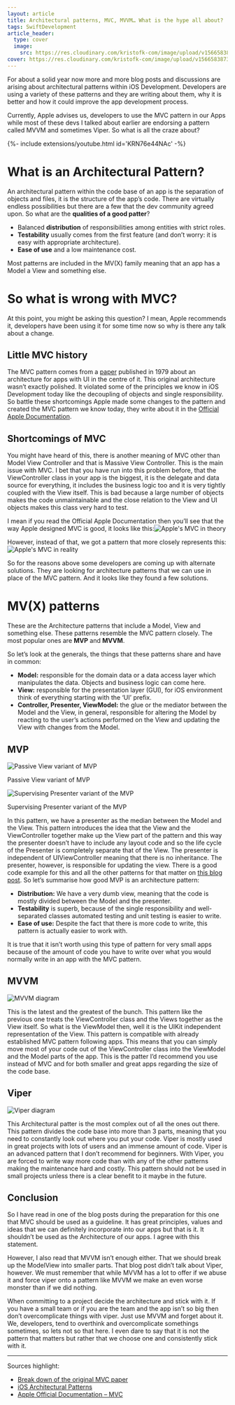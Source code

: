 ```yaml
---
layout: article
title: Architectural patterns, MVC, MVVM… What is the hype all about?
tags: SwiftDevelopment
article_header:
  type: cover
  image:
    src: https://res.cloudinary.com/kristofk-com/image/upload/v1566583873/kristofk-com/posts/2018-02-05-mvc-mvvm-viper/thumbnail-for-mvvm-min.png
cover: https://res.cloudinary.com/kristofk-com/image/upload/v1566583873/kristofk-com/posts/2018-02-05-mvc-mvvm-viper/thumbnail-for-mvvm-min.png
---
```


For about a solid year now more and more blog posts and discussions are arising about architectural patterns within iOS Development. Developers are using a variety of these patterns and they are writing about them, why it is better and how it could improve the app development process.

Currently, Apple advises us, developers to use the MVC pattern in our Apps while most of these devs I talked about earlier are endorsing a pattern called MVVM and sometimes Viper. So what is all the craze about?

<div>{%- include extensions/youtube.html id='KRN76e44NAc' -%}</div>

# What is an Architectural Pattern?

An architectural pattern within the code base of an app is the separation of objects and files, it is the structure of the app’s code. There are virtually endless possibilities but there are a few that the dev community agreed upon. So what are the **qualities of a good patter**?

*   Balanced **distribution** of responsibilities among entities with strict roles.
*   **Testability** usually comes from the first feature (and don’t worry: it is easy with appropriate architecture).
*   **Ease of use** and a low maintenance cost.

Most patterns are included in the MV(X) family meaning that an app has a Model a View and something else.

# So what is wrong with MVC?

At this point, you might be asking this question? I mean, Apple recommends it, developers have been using it for some time now so why is there any talk about a change.

## Little MVC history

The MVC pattern comes from a [paper](http://folk.uio.no/trygver/2007/MVC_Originals.pdf) published in 1979 about an architecture for apps with UI in the centre of it. This original architecture wasn’t exactly polished. It violated some of the principles we know in iOS Development today like the decoupling of objects and single responsibility. So battle these shortcomings Apple made some changes to the pattern and created the MVC pattern we know today, they write about it in the [Official Apple Documentation](https://developer.apple.com/library/content/documentation/General/Conceptual/DevPedia-CocoaCore/MVC.html).

## Shortcomings of MVC

You might have heard of this, there is another meaning of MVC other than Model View Controller and that is Massive View Controller. This is the main issue with MVC. I bet that you have run into this problem before, that the ViewController class in your app is the biggest, it is the delegate and data source for everything, it includes the business logic too and it is very tightly coupled with the View itself. This is bad because a large number of objects makes the code unmaintainable and the close relation to the View and UI objects makes this class very hard to test.

I mean if you read the Official Apple Documentation then you’ll see that the way Apple designed MVC is good, it looks like this:![Apple's MVC in theory](https://res.cloudinary.com/kristofk-com/image/upload/v1566583872/kristofk-com/posts/2018-02-05-mvc-mvvm-viper/apple-mvc-min-300x124.png)

However, instead of that, we got a pattern that more closely represents this:![Apple's MVC in reality](https://res.cloudinary.com/kristofk-com/image/upload/v1566583872/kristofk-com/posts/2018-02-05-mvc-mvvm-viper/apple-mvc-reality-min-300x97.png)

So for the reasons above some developers are coming up with alternate solutions. They are looking for architecture patterns that we can use in place of the MVC pattern. And it looks like they found a few solutions.

# MV(X) patterns

These are the Architecture patterns that include a Model, View and something else. These patterns resemble the MVC pattern closely. The most popular ones are **MVP** and **MVVM**.

So let’s look at the generals, the things that these patterns share and have in common:

*   **Model:** responsible for the domain data or a data access layer which manipulates the data. Objects and business logic can come here.
*   **View:** responsible for the presentation layer (GUI), for iOS environment think of everything starting with the ‘UI’ prefix.
*   **Controller, Presenter, ViewModel:** the glue or the mediator between the Model and the View, in general, responsible for altering the Model by reacting to the user’s actions performed on the View and updating the View with changes from the Model.

## **MVP**

![Passive View variant of MVP](https://res.cloudinary.com/kristofk-com/image/upload/v1566583872/kristofk-com/posts/2018-02-05-mvc-mvvm-viper/Passive-View-variant-of-MVP-min-300x92.png)

Passive View variant of MVP

![Supervising Presenter variant of the MVP](https://res.cloudinary.com/kristofk-com/image/upload/v1566583872/kristofk-com/posts/2018-02-05-mvc-mvvm-viper/Supervising-Presenter-variant-of-the-MVP-min-300x115.png)

Supervising Presenter variant of the MVP

In this pattern, we have a presenter as the median between the Model and the View. This pattern introduces the idea that the View and the ViewController together make up the View part of the pattern and this way the presenter doesn’t have to include any layout code and so the life cycle of the Presenter is completely separate that of the View. The presenter is independent of UIViewController meaning that there is no inheritance. The presenter, however, is responsible for updating the view. There is a good code example for this and all the other patterns for that matter on [this blog post](https://medium.com/ios-os-x-development/ios-architecture-patterns-ecba4c38de52). So let’s summarise how good MVP is an architecture pattern:

*   **Distribution:** We have a very dumb view, meaning that the code is mostly divided between the Model and the presenter.
*   **Testability** is superb, because of the single responsibility and well-separated classes automated testing and unit testing is easier to write.
*   **Ease of use:** Despite the fact that there is more code to write, this pattern is actually easier to work with.

It is true that it isn’t worth using this type of pattern for very small apps because of the amount of code you have to write over what you would normally write in an app with the MVC pattern.

## MVVM

![MVVM diagram](https://res.cloudinary.com/kristofk-com/image/upload/v1566583872/kristofk-com/posts/2018-02-05-mvc-mvvm-viper/mvvm-diagram-min-300x91.png)

This is the latest and the greatest of the bunch. This pattern like the previous one treats the ViewController class and the Views together as the View itself. So what is the ViewModel then, well it is the UIKit independent representation of the View. This pattern is compatible with already established MVC pattern following apps. This means that you can simply move most of your code out of the ViewController class into the ViewModel and the Model parts of the app. This is the patter I’d recommend you use instead of MVC and for both smaller and great apps regarding the size of the code base.

## Viper

![Viper diagram](https://res.cloudinary.com/kristofk-com/image/upload/v1566583873/kristofk-com/posts/2018-02-05-mvc-mvvm-viper/viper-diagram-min-300x133.png)

This Architectural patter is the most complex out of all the ones out there. This pattern divides the code base into more than 3 parts, meaning that you need to constantly look out where you put your code. Viper is mostly used in great projects with lots of users and an immense amount of code. Viper is an advanced pattern that I don’t recommend for beginners. With Viper, you are forced to write way more code than with any of the other patterns making the maintenance hard and costly. This pattern should not be used in small projects unless there is a clear benefit to it maybe in the future.

## Conclusion

So I have read in one of the blog posts during the preparation for this one that MVC should be used as a guideline. It has great principles, values and ideas that we can definitely incorporate into our apps but that is it. It shouldn’t be used as the Architecture of our apps. I agree with this statement.

However, I also read that MVVM isn’t enough either. That we should break up the ModelView into smaller parts. That blog post didn’t talk about Viper, however. We must remember that while MVVM has a lot to offer if we abuse it and force viper onto a pattern like MVVM we make an even worse monster than if we did nothing.

When committing to a project decide the architecture and stick with it. If you have a small team or if you are the team and the app isn’t so big then don’t overcomplicate things with viper. Just use MVVM and forget about it. We, developers, tend to overthink and overcomplicate somethings sometimes, so lets not so that here. I even dare to say that it is not the pattern that matters but rather that we choose one and consistently stick with it.

* * *

Sources highlight:

*   [Break down of the original MVC paper](https://badootech.badoo.com/do-mvc-like-its-1979-da62304f6568)
*   [iOS Architectural Patterns](https://medium.com/ios-os-x-development/ios-architecture-patterns-ecba4c38de52)
*   [Apple Official Documentation – MVC](https://developer.apple.com/library/content/documentation/General/Conceptual/DevPedia-CocoaCore/MVC.html)
